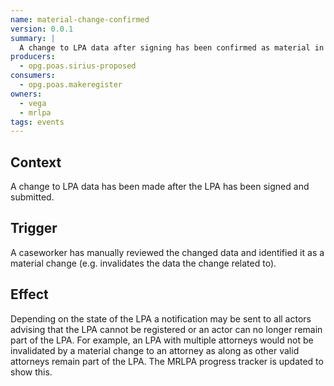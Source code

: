 ```yaml
---
name: material-change-confirmed
version: 0.0.1
summary: |
  A change to LPA data after signing has been confirmed as material in nature
producers:
  - opg.poas.sirius-proposed
consumers:
  - opg.poas.makeregister
owners:
  - vega
  - mrlpa
tags: events
---
```


## Context

A change to LPA data has been made after the LPA has been signed and submitted.

## Trigger

A caseworker has manually reviewed the changed data and identified it as a material change (e.g. invalidates the data the change related to).

## Effect

Depending on the state of the LPA a notification may be sent to all actors advising that the LPA cannot be registered or an actor can no longer remain part of the LPA. For example, an LPA with multiple attorneys would not be invalidated by a material change to an attorney as along as other valid attorneys remain part of the LPA. The MRLPA progress tracker is updated to show this.

<NodeGraph title="Consumer / Producer Diagram" />

<EventExamples />

<Schema />
